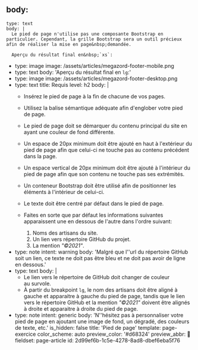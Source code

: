 body:
  -
    type: text
    body: |
      Le pied de page n'utilise pas une composante Bootstrap en particulier. Cependant, la grille Bootstrap sera un outil précieux afin de réaliser la mise en page&nbsp;demandée.
      
      Aperçu du résultat final en&nbsp;`xs`:
  -
    type: image
    image: /assets/articles/megazord-footer-mobile.png
  -
    type: text
    body: 'Aperçu du résultat final en&nbsp;`lg`:'
  -
    type: image
    image: /assets/articles/megazord-footer-desktop.png
  -
    type: text
    title: Requis
    level: h2
    body: |
      - Insérez le pied de page à la fin de chacune de vos&nbsp;pages.
      - Utilisez la balise sémantique adéquate afin d'englober votre pied de&nbsp;page.
      - Le pied de page doit se démarquer du contenu principal du site en ayant une couleur de fond&nbsp;différente.
      - Un espace de 20px minimum doit être ajouté en haut à l'extérieur du pied de page afin que celui-ci ne touche pas au contenu précédent dans la&nbsp;page.
      - Un espace vertical de 20px minimum doit être ajouté à l'intérieur du pied de page afin que son contenu ne touche pas ses&nbsp;extrémités.
      - Un conteneur Bootstrap doit être utilisé afin de positionner les éléments à l'intérieur de&nbsp;celui-ci.
      - Le texte doit être centré par défaut dans le pied de&nbsp;page.
      - Faites en sorte que par défaut les informations suivantes apparaissent une en dessous de l'autre dans l'ordre suivant:
      	
      	1. Noms des artisans du&nbsp;site.
      	2. Un lien vers répertoire GitHub du&nbsp;projet.
          3. La mention _"©2021"_.
  -
    type: note
    intent: warning
    body: 'Malgré que l''url du répertoire GitHub soit un lien, ce texte ne doit pas être bleu et ne doit pas avoir de ligne en&nbsp;dessous.'
  -
    type: text
    body: |
      - Le lien vers le répertoire de GitHub doit changer de couleur au&nbsp;survole.
      - À partir du breakpoint `lg`, le nom des artisans doit être aligné à gauche et apparaitre à gauche du pied de page, tandis que le lien vers le répertoire GitHub et la mention _"©2021"_ doivent être alignés à droite et apparaitre à droite du pied de&nbsp;page.
  -
    type: note
    intent: generic
    body: 'N''hésitez pas à personnaliser votre pied de page en ajoutant une image de fond, un dégradé, des couleurs de texte,&nbsp;etc.'
is_hidden: false
title: 'Pied de page'
template: page-exercice
color_scheme: auto
preview_color: '#d68324'
preview_abbr: 👞
fieldset: page-article
id: 2d99ef6b-1c5e-4278-8ad8-dbef6eba5f76
